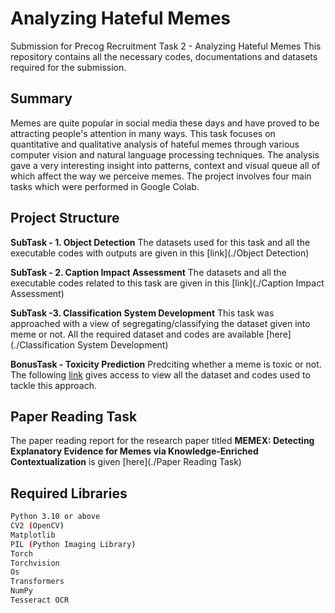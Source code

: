 # Analyzing Hateful Memes
Submission for Precog Recruitment Task 2 - Analyzing Hateful Memes
This repository contains all the necessary codes, documentations and datasets required for the submission.

## Summary
Memes are quite popular in social media these days and have proved to be attracting people's attention in many ways.
This task focuses on quantitative and qualitative analysis of hateful memes through various computer vision and natural language processing techniques. The analysis gave a very interesting insight into patterns, context and visual queue all of which affect the way we perceive memes. 
The project involves four main tasks which were performed in Google Colab.

## Project Structure
**SubTask - 1. Object Detection**
The datasets used for this task and all the executable codes with outputs are given in this [link](./Object Detection)

**SubTask - 2. Caption Impact Assessment**
The datasets and all the executable codes related to this task are given in this [link](./Caption Impact Assessment)

**SubTask -3. Classification System Development**
This task was approached with a view of segregating/classifying the dataset given into meme or not. All the required dataset and codes are available [here](./Classification System Development)

**BonusTask - Toxicity Prediction**
Predciting whether a meme is toxic or not. The following [link](./BonusTask) gives access to view all the dataset and codes used to tackle this approach.

## Paper Reading Task
The paper reading report for the research paper titled **MEMEX: Detecting Explanatory Evidence for Memes via Knowledge-Enriched Contextualization** is given [here](./Paper Reading Task)

## Required Libraries
```bash
Python 3.10 or above
CV2 (OpenCV)
Matplotlib
PIL (Python Imaging Library)
Torch
Torchvision
Os
Transformers
NumPy
Tesseract OCR
```
